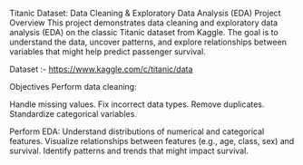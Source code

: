 Titanic Dataset: Data Cleaning & Exploratory Data Analysis (EDA)
Project Overview
This project demonstrates data cleaning and exploratory data analysis (EDA) on the classic Titanic dataset from Kaggle.
The goal is to understand the data, uncover patterns, and explore relationships between variables that might help predict passenger survival.

Dataset :- https://www.kaggle.com/c/titanic/data

Objectives
Perform data cleaning:

Handle missing values.
Fix incorrect data types.
Remove duplicates.
Standardize categorical variables.

Perform EDA:
Understand distributions of numerical and categorical features.
Visualize relationships between features (e.g., age, class, sex) and survival.
Identify patterns and trends that might impact survival.
